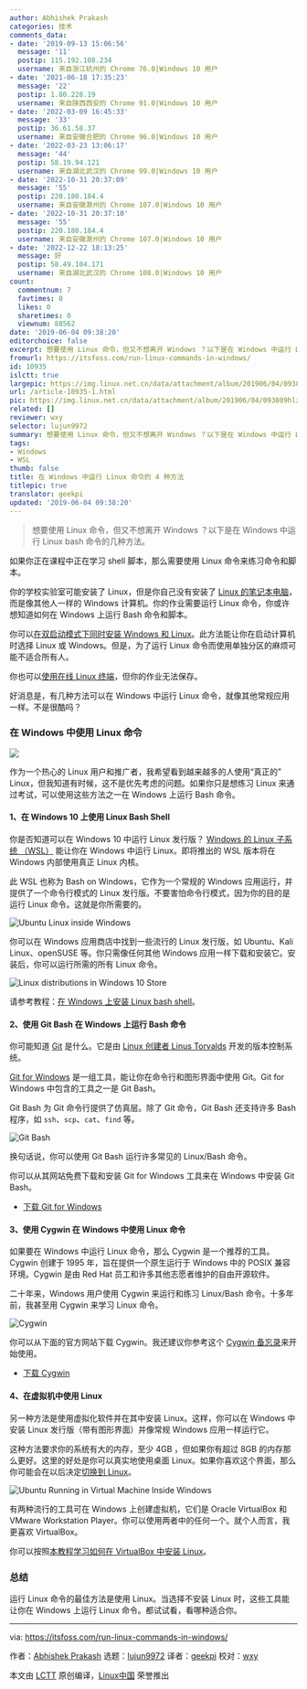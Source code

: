 ```yaml
---
author: Abhishek Prakash
categories: 技术
comments_data:
- date: '2019-09-13 15:06:56'
  message: '11'
  postip: 115.192.108.234
  username: 来自浙江杭州的 Chrome 76.0|Windows 10 用户
- date: '2021-06-18 17:35:23'
  message: '22'
  postip: 1.80.228.19
  username: 来自陕西西安的 Chrome 91.0|Windows 10 用户
- date: '2022-03-09 16:45:33'
  message: '33'
  postip: 36.61.58.37
  username: 来自安徽合肥的 Chrome 96.0|Windows 10 用户
- date: '2022-03-23 13:06:17'
  message: '44'
  postip: 58.19.94.121
  username: 来自湖北武汉的 Chrome 99.0|Windows 10 用户
- date: '2022-10-31 20:37:09'
  message: '55'
  postip: 220.180.184.4
  username: 来自安徽滁州的 Chrome 107.0|Windows 10 用户
- date: '2022-10-31 20:37:10'
  message: '55'
  postip: 220.180.184.4
  username: 来自安徽滁州的 Chrome 107.0|Windows 10 用户
- date: '2022-12-22 18:13:25'
  message: 好
  postip: 58.49.104.171
  username: 来自湖北武汉的 Chrome 108.0|Windows 10 用户
count:
  commentnum: 7
  favtimes: 0
  likes: 0
  sharetimes: 0
  viewnum: 88562
date: '2019-06-04 09:38:20'
editorchoice: false
excerpt: 想要使用 Linux 命令，但又不想离开 Windows ？以下是在 Windows 中运行 Linux bash 命令的几种方法。
fromurl: https://itsfoss.com/run-linux-commands-in-windows/
id: 10935
islctt: true
largepic: https://img.linux.net.cn/data/attachment/album/201906/04/093809hlz2tblfzt7mbwwl.jpg
url: /article-10935-1.html
pic: https://img.linux.net.cn/data/attachment/album/201906/04/093809hlz2tblfzt7mbwwl.jpg.thumb.jpg
related: []
reviewer: wxy
selector: lujun9972
summary: 想要使用 Linux 命令，但又不想离开 Windows ？以下是在 Windows 中运行 Linux bash 命令的几种方法。
tags:
- Windows
- WSL
thumb: false
title: 在 Windows 中运行 Linux 命令的 4 种方法
titlepic: true
translator: geekpi
updated: '2019-06-04 09:38:20'
---
```



> 
> 想要使用 Linux 命令，但又不想离开 Windows ？以下是在 Windows 中运行 Linux bash 命令的几种方法。
> 
> 
> 


如果你正在课程中正在学习 shell 脚本，那么需要使用 Linux 命令来练习命令和脚本。


你的学校实验室可能安装了 Linux，但是你自己没有安装了 [Linux 的笔记本电脑](https://itsfoss.com/get-linux-laptops/)，而是像其他人一样的 Windows 计算机。你的作业需要运行 Linux 命令，你或许想知道如何在 Windows 上运行 Bash 命令和脚本。


你可以[在双启动模式下同时安装 Windows 和 Linux](https://itsfoss.com/guide-install-linux-mint-16-dual-boot-windows/)。此方法能让你在启动计算机时选择 Linux 或 Windows。但是，为了运行 Linux 命令而使用单独分区的麻烦可能不适合所有人。


你也可以[使用在线 Linux 终端](https://itsfoss.com/online-linux-terminals/)，但你的作业无法保存。


好消息是，有几种方法可以在 Windows 中运行 Linux 命令，就像其他常规应用一样。不是很酷吗？


### 在 Windows 中使用 Linux 命令


![](/data/attachment/album/201906/04/093809hlz2tblfzt7mbwwl.jpg)


作为一个热心的 Linux 用户和推广者，我希望看到越来越多的人使用“真正的” Linux，但我知道有时候，这不是优先考虑的问题。如果你只是想练习 Linux 来通过考试，可以使用这些方法之一在 Windows 上运行 Bash 命令。


#### 1、在 Windows 10 上使用 Linux Bash Shell


你是否知道可以在 Windows 10 中运行 Linux 发行版？ [Windows 的 Linux 子系统 （WSL）](https://itsfoss.com/bash-on-windows/) 能让你在 Windows 中运行 Linux。即将推出的 WSL 版本将在 Windows 内部使用真正 Linux 内核。


此 WSL 也称为 Bash on Windows，它作为一个常规的 Windows 应用运行，并提供了一个命令行模式的 Linux 发行版。不要害怕命令行模式，因为你的目的是运行 Linux 命令。这就是你所需要的。


![Ubuntu Linux inside Windows](/data/attachment/album/201906/04/093824cbqqnuxwxw2bujdv.jpg)


你可以在 Windows 应用商店中找到一些流行的 Linux 发行版，如 Ubuntu、Kali Linux、openSUSE 等。你只需像任何其他 Windows 应用一样下载和安装它。安装后，你可以运行所需的所有 Linux 命令。


![Linux distributions in Windows 10 Store](/data/attachment/album/201906/04/093827s4ftvv96cgfcxzx3.jpg)


请参考教程：[在 Windows 上安装 Linux bash shell](https://itsfoss.com/install-bash-on-windows/)。


#### 2、使用 Git Bash 在 Windows 上运行 Bash 命令


你可能知道 [Git](https://itsfoss.com/basic-git-commands-cheat-sheet/) 是什么。它是由 [Linux 创建者 Linus Torvalds](https://itsfoss.com/linus-torvalds-facts/) 开发的版本控制系统。


[Git for Windows](https://gitforwindows.org/) 是一组工具，能让你在命令行和图形界面中使用 Git。Git for Windows 中包含的工具之一是 Git Bash。


Git Bash 为 Git 命令行提供了仿真层。除了 Git 命令，Git Bash 还支持许多 Bash 程序，如 `ssh`、`scp`、`cat`、`find` 等。


![Git Bash](/data/attachment/album/201906/04/093827fdzpf94zpa4zff2f.png)


换句话说，你可以使用 Git Bash 运行许多常见的 Linux/Bash 命令。


你可以从其网站免费下载和安装 Git for Windows 工具来在 Windows 中安装 Git Bash。


* [下载 Git for Windows](https://gitforwindows.org/)


#### 3、使用 Cygwin 在 Windows 中使用 Linux 命令


如果要在 Windows 中运行 Linux 命令，那么 Cygwin 是一个推荐的工具。Cygwin 创建于 1995 年，旨在提供一个原生运行于 Windows 中的 POSIX 兼容环境。Cygwin 是由 Red Hat 员工和许多其他志愿者维护的自由开源软件。


二十年来，Windows 用户使用 Cygwin 来运行和练习 Linux/Bash 命令。十多年前，我甚至用 Cygwin 来学习 Linux 命令。


![Cygwin](/data/attachment/album/201906/04/093828rf30f7f1hccch9p7.jpg)


你可以从下面的官方网站下载 Cygwin。我还建议你参考这个 [Cygwin 备忘录](http://www.voxforge.org/home/docs/cygwin-cheat-sheet)来开始使用。


* [下载 Cygwin](https://www.cygwin.com/)


#### 4、在虚拟机中使用 Linux


另一种方法是使用虚拟化软件并在其中安装 Linux。这样，你可以在 Windows 中安装 Linux 发行版（带有图形界面）并像常规 Windows 应用一样运行它。


这种方法要求你的系统有大的内存，至少 4GB ，但如果你有超过 8GB 的内存那么更好。这里的好处是你可以真实地使用桌面 Linux。如果你喜欢这个界面，那么你可能会在以后决定[切换到 Linux](https://itsfoss.com/reasons-switch-linux-windows-xp/)。


![Ubuntu Running in Virtual Machine Inside Windows](/data/attachment/album/201906/04/093829uonfnkniktn0jttt.jpg)


有两种流行的工具可在 Windows 上创建虚拟机，它们是 Oracle VirtualBox 和 VMware Workstation Player。你可以使用两者中的任何一个。就个人而言，我更喜欢 VirtualBox。


你可以按照[本教程学习如何在 VirtualBox 中安装 Linux](https://itsfoss.com/install-linux-in-virtualbox/)。


### 总结


运行 Linux 命令的最佳方法是使用 Linux。当选择不安装 Linux 时，这些工具能让你在 Windows 上运行 Linux 命令。都试试看，看哪种适合你。




---


via: <https://itsfoss.com/run-linux-commands-in-windows/>


作者：[Abhishek Prakash](https://itsfoss.com/author/abhishek/) 选题：[lujun9972](https://github.com/lujun9972) 译者：[geekpi](https://github.com/geekpi) 校对：[wxy](https://github.com/wxy)


本文由 [LCTT](https://github.com/LCTT/TranslateProject) 原创编译，[Linux中国](https://linux.cn/) 荣誉推出